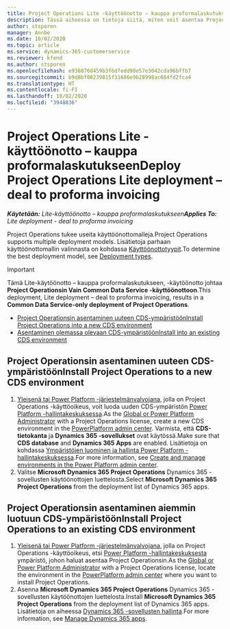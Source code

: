 ```yaml
---
title: Project Operations Lite -käyttöönotto – kauppa proformalaskutukseen
description: Tässä aiheessa on tietoja siitä, miten voit asentaa Project Operationsin lite – kauppa proformalaskutukseen -käyttöönoton.
author: stsporen
manager: Annbe
ms.date: 10/02/2020
ms.topic: article
ms.service: dynamics-365-customerservice
ms.reviewer: kfend
ms.author: stsporen
ms.openlocfilehash: e938876d459b3f6dfedd90e57e3042cda96bffb7
ms.sourcegitcommit: b9d8bf00239815f31686e9b28998ac684fd2fca4
ms.translationtype: HT
ms.contentlocale: fi-FI
ms.lasthandoff: 10/02/2020
ms.locfileid: "3948836"
---
```

# <a name="deploy-project-operations-lite-deployment--deal-to-proforma-invoicing"></a><span data-ttu-id="54b62-103">Project Operations Lite -käyttöönotto – kauppa proformalaskutukseen</span><span class="sxs-lookup"><span data-stu-id="54b62-103">Deploy Project Operations Lite deployment – deal to proforma invoicing</span></span>

<span data-ttu-id="54b62-104">_**Käytetään:** Lite-käyttöönotto – kauppa proformalaskutukseen_</span><span class="sxs-lookup"><span data-stu-id="54b62-104">_**Applies To:** Lite deployment - deal to proforma invoicing_</span></span>

<span data-ttu-id="54b62-105">Project Operations tukee useita käyttöönottomalleja.</span><span class="sxs-lookup"><span data-stu-id="54b62-105">Project Operations supports multiple deployment models.</span></span> <span data-ttu-id="54b62-106">Lisätietoja parhaan käyttöönottomallin valinnasta on kohdassa [Käyttöönottotyypit](determine-deployment-type.md).</span><span class="sxs-lookup"><span data-stu-id="54b62-106">To determine the best deployment model, see [Deployment types](determine-deployment-type.md).</span></span>


> [!IMPORTANT]
> <span data-ttu-id="54b62-107">Tämä Lite-käytöönotto – kauppa proformalaskutukseen, -käytöönotto johtaa **Project Operationsin Vain Common Data Service -käyttöönottoon**.</span><span class="sxs-lookup"><span data-stu-id="54b62-107">This deployment, Lite deployment – deal to proforma invoicing, results in a **Common Data Service-only deployment of Project Operations**.</span></span>

- [<span data-ttu-id="54b62-108">Project Operationsin asentaminen uuteen CDS-ympäristöön</span><span class="sxs-lookup"><span data-stu-id="54b62-108">Install Project Operations into a new CDS environment</span></span>](#new)
- [<span data-ttu-id="54b62-109">Asentaminen olemassa olevaan CDS-ympäristöön</span><span class="sxs-lookup"><span data-stu-id="54b62-109">Install into an existing CDS environment</span></span>](#existing)



## <a name="install-project-operations-to-a-new-cds-environment"></a><a name="new"></a><span data-ttu-id="54b62-110">Project Operationsin asentaminen uuteen CDS-ympäristöön</span><span class="sxs-lookup"><span data-stu-id="54b62-110">Install Project Operations to a new CDS environment</span></span>

1. <span data-ttu-id="54b62-111">[Yleisenä tai Power Platform -järjestelmänvalvojana](https://docs.microsoft.com/power-platform/admin/global-service-administrators-can-administer-without-license), jolla on Project Operations -käyttöoikeus, voit luoda uuden CDS-ympäristön [Power Platform -hallintakeskuksessa](https://admin.powerplatform.com).</span><span class="sxs-lookup"><span data-stu-id="54b62-111">As the [Global or Power Platform Administrator](https://docs.microsoft.com/power-platform/admin/global-service-administrators-can-administer-without-license) with a Project Operations license, create a new CDS environment in the [PowerPlatform admin center](https://admin.powerplatform.com).</span></span> <span data-ttu-id="54b62-112">Varmista, että **CDS-tietokanta** ja **Dynamics 365 -sovellukset** ovat käytössä.</span><span class="sxs-lookup"><span data-stu-id="54b62-112">Make sure that **CDS database** and **Dynamics 365 Apps** are enabled.</span></span> <span data-ttu-id="54b62-113">Lisätietoja on kohdassa [Ympäristöjen luominen ja hallinta Power Platform -hallintakeskuksessa](https://docs.microsoft.com/power-platform/admin/create-environment#create-an-environment-in-the-power-platform-admin-center).</span><span class="sxs-lookup"><span data-stu-id="54b62-113">For more information, see [Create and manage environments in the Power Platform admin center](https://docs.microsoft.com/power-platform/admin/create-environment#create-an-environment-in-the-power-platform-admin-center).</span></span>
2. <span data-ttu-id="54b62-114">Valitse **Microsoft Dynamics 365 Project Operations** Dynamics 365 -sovellusten käytöönottojen luettelosta.</span><span class="sxs-lookup"><span data-stu-id="54b62-114">Select **Microsoft Dynamics 365 Project Operations** from the deployment list of Dynamics 365 apps.</span></span>


## <a name="install-project-operations-to-an-existing-cds-environment"></a><a name="existing"></a><span data-ttu-id="54b62-115">Project Operationsin asentaminen aiemmin luotuun CDS-ympäristöön</span><span class="sxs-lookup"><span data-stu-id="54b62-115">Install Project Operations to an existing CDS environment</span></span>

1. <span data-ttu-id="54b62-116">[Yleisenä tai Power Platform -järjestelmänvalvojana](https://docs.microsoft.com/power-platform/admin/global-service-administrators-can-administer-without-license), jolla on Project Operations -käyttöoikeus, etsi [Power Platform -hallintakeskuksesta](https://admin.powerplatform.com) ympäristö, johon haluat asentaa Project Operationsin.</span><span class="sxs-lookup"><span data-stu-id="54b62-116">As the [Global or Power Platform Administrator](https://docs.microsoft.com/power-platform/admin/global-service-administrators-can-administer-without-license) with a Project Operations license, locate the environment in the [PowerPlatform admin center](https://admin.powerplatform.com) where you want to install Project Operations.</span></span>
2. <span data-ttu-id="54b62-117">Asenna **Microsoft Dynamics 365 Project Operations** Dynamics 365 -sovellusten käytöönottojen luettelosta.</span><span class="sxs-lookup"><span data-stu-id="54b62-117">Install **Microsoft Dynamics 365 Project Operations** from the deployment list of Dynamics 365 apps.</span></span> <span data-ttu-id="54b62-118">Lisätietoja on aiheessa [Dynamics 365 -sovellusten hallinta](https://docs.microsoft.com/power-platform/admin/manage-apps).</span><span class="sxs-lookup"><span data-stu-id="54b62-118">For more information, see [Manage Dynamics 365 apps](https://docs.microsoft.com/power-platform/admin/manage-apps).</span></span>


